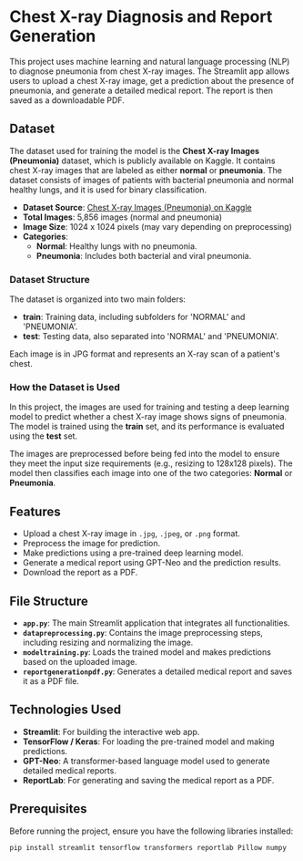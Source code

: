 # Chest X-ray Diagnosis and Report Generation

This project uses machine learning and natural language processing (NLP) to diagnose pneumonia from chest X-ray images. The Streamlit app allows users to upload a chest X-ray image, get a prediction about the presence of pneumonia, and generate a detailed medical report. The report is then saved as a downloadable PDF.
## Dataset

The dataset used for training the model is the **Chest X-ray Images (Pneumonia)** dataset, which is publicly available on Kaggle. It contains chest X-ray images that are labeled as either **normal** or **pneumonia**. The dataset consists of images of patients with bacterial pneumonia and normal healthy lungs, and it is used for binary classification.

- **Dataset Source**: [Chest X-ray Images (Pneumonia) on Kaggle](https://www.kaggle.com/datasets/paultimothymooney/chest-xray-pneumonia)
- **Total Images**: 5,856 images (normal and pneumonia)
- **Image Size**: 1024 x 1024 pixels (may vary depending on preprocessing)
- **Categories**: 
  - **Normal**: Healthy lungs with no pneumonia.
  - **Pneumonia**: Includes both bacterial and viral pneumonia.

### Dataset Structure

The dataset is organized into two main folders:
- **train**: Training data, including subfolders for 'NORMAL' and 'PNEUMONIA'.
- **test**: Testing data, also separated into 'NORMAL' and 'PNEUMONIA'.

Each image is in JPG format and represents an X-ray scan of a patient's chest.

### How the Dataset is Used

In this project, the images are used for training and testing a deep learning model to predict whether a chest X-ray image shows signs of pneumonia. The model is trained using the **train** set, and its performance is evaluated using the **test** set.

The images are preprocessed before being fed into the model to ensure they meet the input size requirements (e.g., resizing to 128x128 pixels). The model then classifies each image into one of the two categories: **Normal** or **Pneumonia**.



## Features
- Upload a chest X-ray image in `.jpg`, `.jpeg`, or `.png` format.
- Preprocess the image for prediction.
- Make predictions using a pre-trained deep learning model.
- Generate a medical report using GPT-Neo and the prediction results.
- Download the report as a PDF.

## File Structure
- **`app.py`**: The main Streamlit application that integrates all functionalities.
- **`datapreprocessing.py`**: Contains the image preprocessing steps, including resizing and normalizing the image.
- **`modeltraining.py`**: Loads the trained model and makes predictions based on the uploaded image.
- **`reportgenerationpdf.py`**: Generates a detailed medical report and saves it as a PDF file.
  
## Technologies Used
- **Streamlit**: For building the interactive web app.
- **TensorFlow / Keras**: For loading the pre-trained model and making predictions.
- **GPT-Neo**: A transformer-based language model used to generate detailed medical reports.
- **ReportLab**: For generating and saving the medical report as a PDF.

## Prerequisites
Before running the project, ensure you have the following libraries installed:

```bash
pip install streamlit tensorflow transformers reportlab Pillow numpy
